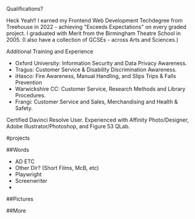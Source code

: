 Qualifications?

Heck Yeah!! I earned my Frontend Web Development Techdegree from Treehouse in 2022 - achieving "Exceeds Expectations" on every graded project. I graduated with Merit from the Birmingham Theatre School in 2005. (I also have a collection of GCSEs - across Arts and Sciences.)

Additional Training and Experience
- Oxford University: Information Security and Data Privacy Awareness.
- Tragus: Customer Service & Disability Discrimination Awareness.
- iHasco: Fire Awareness, Manual Handling, and Slips Trips & Falls Prevention
- Warwickshire CC: Customer Service, Research Methods and Library Procedures.
- Frangi: Customer Service and Sales, Merchandising and Health & Safety.

Certified Davinci Resolve User. Experienced with Affinity Photo/Designer, Adobe Illustrator/Photoshop, and Figure 53 QLab.



#projects

##Words
- AD ETC
- Other Dir? (Short Films, McB, etc)
- Playwright
- Screenwriter
-

##Pictures

##More
